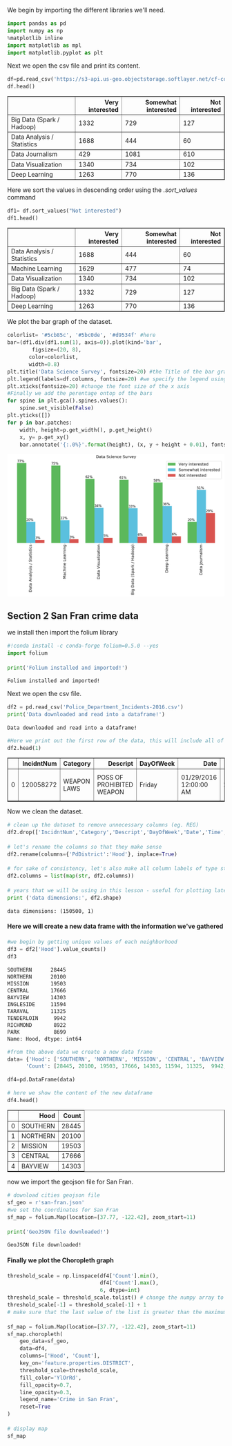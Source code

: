 We begin by importing the different libraries we'll need.


```python
import pandas as pd
import numpy as np
%matplotlib inline 
import matplotlib as mpl
import matplotlib.pyplot as plt
```

Next we open the csv file and print its content.


```python
df=pd.read_csv('https://s3-api.us-geo.objectstorage.softlayer.net/cf-courses-data/CognitiveClass/DV0101EN/labs/coursera/Topic_Survey_Assignment.csv', index_col=0)
df.head()
```




<div>
<style scoped>
    .dataframe tbody tr th:only-of-type {
        vertical-align: middle;
    }

    .dataframe tbody tr th {
        vertical-align: top;
    }

    .dataframe thead th {
        text-align: right;
    }
</style>
<table border="1" class="dataframe">
  <thead>
    <tr style="text-align: right;">
      <th></th>
      <th>Very interested</th>
      <th>Somewhat interested</th>
      <th>Not interested</th>
    </tr>
  </thead>
  <tbody>
    <tr>
      <td>Big Data (Spark / Hadoop)</td>
      <td>1332</td>
      <td>729</td>
      <td>127</td>
    </tr>
    <tr>
      <td>Data Analysis / Statistics</td>
      <td>1688</td>
      <td>444</td>
      <td>60</td>
    </tr>
    <tr>
      <td>Data Journalism</td>
      <td>429</td>
      <td>1081</td>
      <td>610</td>
    </tr>
    <tr>
      <td>Data Visualization</td>
      <td>1340</td>
      <td>734</td>
      <td>102</td>
    </tr>
    <tr>
      <td>Deep Learning</td>
      <td>1263</td>
      <td>770</td>
      <td>136</td>
    </tr>
  </tbody>
</table>
</div>



Here we sort the values in descending order using the *.sort_values* command


```python
df1= df.sort_values("Not interested")
df1.head()
```




<div>
<style scoped>
    .dataframe tbody tr th:only-of-type {
        vertical-align: middle;
    }

    .dataframe tbody tr th {
        vertical-align: top;
    }

    .dataframe thead th {
        text-align: right;
    }
</style>
<table border="1" class="dataframe">
  <thead>
    <tr style="text-align: right;">
      <th></th>
      <th>Very interested</th>
      <th>Somewhat interested</th>
      <th>Not interested</th>
    </tr>
  </thead>
  <tbody>
    <tr>
      <td>Data Analysis / Statistics</td>
      <td>1688</td>
      <td>444</td>
      <td>60</td>
    </tr>
    <tr>
      <td>Machine Learning</td>
      <td>1629</td>
      <td>477</td>
      <td>74</td>
    </tr>
    <tr>
      <td>Data Visualization</td>
      <td>1340</td>
      <td>734</td>
      <td>102</td>
    </tr>
    <tr>
      <td>Big Data (Spark / Hadoop)</td>
      <td>1332</td>
      <td>729</td>
      <td>127</td>
    </tr>
    <tr>
      <td>Deep Learning</td>
      <td>1263</td>
      <td>770</td>
      <td>136</td>
    </tr>
  </tbody>
</table>
</div>



We plot the bar graph of the dataset.


```python
colorlist= '#5cb85c', '#5bc0de', '#d9534f' #here 
bar=(df1.div(df1.sum(1), axis=0)).plot(kind='bar', 
        figsize=(20, 8),
       color=colorlist,
       width=0.8)
plt.title('Data Science Survey', fontsize=20) #the Title of the bar graph
plt.legend(labels=df.columns, fontsize=20) #we specify the legend using the dataframe columns
plt.xticks(fontsize=20) #change the font size of the x axis
#Finally we add the perentage ontop of the bars
for spine in plt.gca().spines.values():
    spine.set_visible(False)
plt.yticks([])
for p in bar.patches:
    width, height=p.get_width(), p.get_height()
    x, y= p.get_xy()
    bar.annotate('{:.0%}'.format(height), (x, y + height + 0.01), fontsize=17)
```


![png](output_7_0.png)


## Section 2 San Fran crime data

we install then import the folium library


```python
#!conda install -c conda-forge folium=0.5.0 --yes
import folium

print('Folium installed and imported!')
```

    Folium installed and imported!


Next we open the csv file.


```python
df2 = pd.read_csv('Police_Department_Incidents-2016.csv')
print('Data downloaded and read into a dataframe!')
```

    Data downloaded and read into a dataframe!



```python
#Here we print out the first row of the data, this will include all of the columns
df2.head(1)
```




<div>
<style scoped>
    .dataframe tbody tr th:only-of-type {
        vertical-align: middle;
    }

    .dataframe tbody tr th {
        vertical-align: top;
    }

    .dataframe thead th {
        text-align: right;
    }
</style>
<table border="1" class="dataframe">
  <thead>
    <tr style="text-align: right;">
      <th></th>
      <th>IncidntNum</th>
      <th>Category</th>
      <th>Descript</th>
      <th>DayOfWeek</th>
      <th>Date</th>
      <th>Time</th>
      <th>PdDistrict</th>
      <th>Resolution</th>
      <th>Address</th>
      <th>X</th>
      <th>Y</th>
      <th>Location</th>
      <th>PdId</th>
    </tr>
  </thead>
  <tbody>
    <tr>
      <td>0</td>
      <td>120058272</td>
      <td>WEAPON LAWS</td>
      <td>POSS OF PROHIBITED WEAPON</td>
      <td>Friday</td>
      <td>01/29/2016 12:00:00 AM</td>
      <td>11:00</td>
      <td>SOUTHERN</td>
      <td>ARREST, BOOKED</td>
      <td>800 Block of BRYANT ST</td>
      <td>-122.403405</td>
      <td>37.775421</td>
      <td>(37.775420706711, -122.403404791479)</td>
      <td>12005827212120</td>
    </tr>
  </tbody>
</table>
</div>



Now we clean the dataset.


```python
# clean up the dataset to remove unnecessary columns (eg. REG) 
df2.drop(['IncidntNum','Category','Descript','DayOfWeek','Date','Time','Resolution','Address','X','Y','Location','PdId'], axis=1, inplace=True)

# let's rename the columns so that they make sense
df2.rename(columns={'PdDistrict':'Hood'}, inplace=True)

# for sake of consistency, let's also make all column labels of type string
df2.columns = list(map(str, df2.columns))

# years that we will be using in this lesson - useful for plotting later on
print ('data dimensions:', df2.shape)
```

    data dimensions: (150500, 1)


#### Here we will create a new data frame with the information we've gathered 


```python
#we begin by getting unique values of each neighborhood
df3 = df2['Hood'].value_counts()
df3
```




    SOUTHERN      28445
    NORTHERN      20100
    MISSION       19503
    CENTRAL       17666
    BAYVIEW       14303
    INGLESIDE     11594
    TARAVAL       11325
    TENDERLOIN     9942
    RICHMOND       8922
    PARK           8699
    Name: Hood, dtype: int64




```python
#from the above data we create a new data frame
data= {'Hood': ['SOUTHERN', 'NORTHERN', 'MISSION', 'CENTRAL', 'BAYVIEW', 'INGLESIDE', 'TARAVAL', 'TENDERLOIN', 'RICHMOND', 'PARK'],
      'Count': [28445, 20100, 19503, 17666, 14303, 11594, 11325,  9942, 8922, 8699]}
```


```python
df4=pd.DataFrame(data)
```


```python
# here we show the content of the new dataframe
df4.head()
```




<div>
<style scoped>
    .dataframe tbody tr th:only-of-type {
        vertical-align: middle;
    }

    .dataframe tbody tr th {
        vertical-align: top;
    }

    .dataframe thead th {
        text-align: right;
    }
</style>
<table border="1" class="dataframe">
  <thead>
    <tr style="text-align: right;">
      <th></th>
      <th>Hood</th>
      <th>Count</th>
    </tr>
  </thead>
  <tbody>
    <tr>
      <td>0</td>
      <td>SOUTHERN</td>
      <td>28445</td>
    </tr>
    <tr>
      <td>1</td>
      <td>NORTHERN</td>
      <td>20100</td>
    </tr>
    <tr>
      <td>2</td>
      <td>MISSION</td>
      <td>19503</td>
    </tr>
    <tr>
      <td>3</td>
      <td>CENTRAL</td>
      <td>17666</td>
    </tr>
    <tr>
      <td>4</td>
      <td>BAYVIEW</td>
      <td>14303</td>
    </tr>
  </tbody>
</table>
</div>



now we import the geojson file for San Fran.


```python
# download cities geojson file
sf_geo = r'san-fran.json'
#we set the coordinates for San Fran
sf_map = folium.Map(location=[37.77, -122.42], zoom_start=11)

print('GeoJSON file downloaded!')
```

    GeoJSON file downloaded!


#### Finally we plot the Choropleth graph


```python
threshold_scale = np.linspace(df4['Count'].min(),
                              df4['Count'].max(),
                              6, dtype=int)
threshold_scale = threshold_scale.tolist() # change the numpy array to a list
threshold_scale[-1] = threshold_scale[-1] + 1 
# make sure that the last value of the list is greater than the maximum immigration

sf_map = folium.Map(location=[37.77, -122.42], zoom_start=11)
sf_map.choropleth(
    geo_data=sf_geo,
    data=df4,
    columns=['Hood', 'Count'],
    key_on='feature.properties.DISTRICT',
    threshold_scale=threshold_scale,
    fill_color='YlOrRd', 
    fill_opacity=0.7, 
    line_opacity=0.3,
    legend_name='Crime in San Fran',
    reset=True    
)

# display map
sf_map
```


<div style="width:100%;"><div style="position:relative;width:100%;height:0;padding-bottom:60%;">

```python

```
